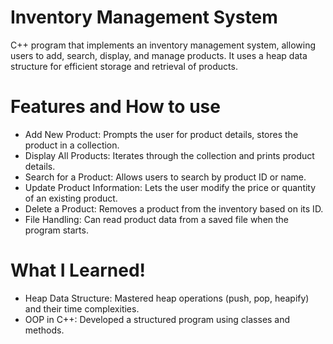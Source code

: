 # Inventory Management System

C++ program that implements an inventory management system, allowing users to add, search, display, and manage products. It uses a heap data structure for efficient storage and retrieval of products. 

# Features and How to use

- Add New Product: Prompts the user for product details, stores the product in a collection.
- Display All Products: Iterates through the collection and prints product details.
- Search for a Product: Allows users to search by product ID or name.
- Update Product Information: Lets the user modify the price or quantity of an existing product.
- Delete a Product: Removes a product from the inventory based on its ID.
- File Handling: Can read product data from a saved file when the program starts.
	
# What I Learned!

* Heap Data Structure: Mastered heap operations (push, pop, heapify) and their time complexities.
* OOP in C++: Developed a structured program using classes and methods.
